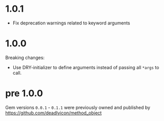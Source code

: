 # 1.0.1

* Fix deprecation warnings related to keyword arguments

# 1.0.0

Breaking changes:

* Use DRY-initializer to define arguments instead of passing all `*args` to call.

# pre 1.0.0

Gem versions `0.0.1` - `0.1.1` were previously owned and published by https://github.com/deadlyicon/method_object
